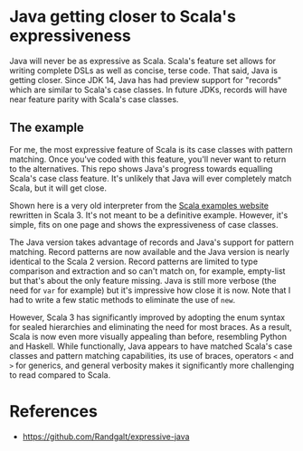 # Java getting closer to Scala's expressiveness

Java will never be as expressive as Scala. Scala's feature set
allows for writing complete DSLs as well as concise, terse code.
That said, Java is getting closer. Since JDK 14, Java has had
preview support for "records" which are similar to Scala's case
classes. In future JDKs, records will have near feature parity
with Scala's case classes.

## The example

For me, the most expressive feature of Scala is its case classes
with pattern matching. Once you've coded with this feature, you'll
never want to return to the alternatives. This repo shows
Java's progress towards equalling Scala's case class feature.
It's unlikely that Java will ever completely match Scala, but it
will get close.

Shown here is a very old interpreter from the [Scala examples
website](https://www.scala-lang.org/old/node/56.html) rewritten
in Scala 3. It's not meant to be a definitive example. However, 
it's simple, fits on one page and shows the expressiveness of case 
classes.

The Java version takes advantage of records and Java's support 
for pattern matching. Record patterns are now available and the 
Java version is nearly identical to the Scala 2 version. Record
patterns are limited to type comparison and extraction and so
can't match on, for example, empty-list but that's about the only
feature missing. Java is still more verbose (the need for `var`
for example) but it's impressive how close it is now. Note that
I had to write a few static methods to eliminate the use of `new`.

However, Scala 3 has significantly improved by adopting the enum 
syntax for sealed hierarchies and eliminating the need for most braces. 
As a result, Scala is now even more visually appealing than before, 
resembling Python and Haskell. While functionally, Java appears to 
have matched Scala's case classes and pattern matching capabilities, 
its use of braces, operators `<` and `>` for generics, and general
verbosity makes it significantly more challenging to read compared 
to Scala.

# References

- https://github.com/Randgalt/expressive-java
